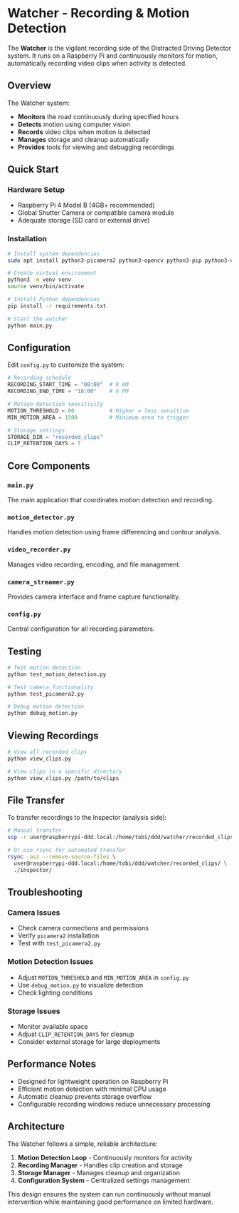# Watcher - Recording & Motion Detection

The **Watcher** is the vigilant recording side of the Distracted Driving Detector system. It runs on a Raspberry Pi and continuously monitors for motion, automatically recording video clips when activity is detected.

## Overview

The Watcher system:
- **Monitors** the road continuously during specified hours
- **Detects** motion using computer vision
- **Records** video clips when motion is detected
- **Manages** storage and cleanup automatically
- **Provides** tools for viewing and debugging recordings

## Quick Start

### Hardware Setup
- Raspberry Pi 4 Model B (4GB+ recommended)
- Global Shutter Camera or compatible camera module
- Adequate storage (SD card or external drive)

### Installation

```bash
# Install system dependencies
sudo apt install python3-picamera2 python3-opencv python3-pip python3-venv

# Create virtual environment
python3 -m venv venv
source venv/bin/activate

# Install Python dependencies
pip install -r requirements.txt

# Start the watcher
python main.py
```

## Configuration

Edit `config.py` to customize the system:

```python
# Recording schedule
RECORDING_START_TIME = "08:00"  # 8 AM
RECORDING_END_TIME = "18:00"    # 6 PM

# Motion detection sensitivity
MOTION_THRESHOLD = 80           # Higher = less sensitive
MIN_MOTION_AREA = 1500          # Minimum area to trigger

# Storage settings
STORAGE_DIR = "recorded_clips"
CLIP_RETENTION_DAYS = 7
```

## Core Components

### `main.py`
The main application that coordinates motion detection and recording.

### `motion_detector.py`
Handles motion detection using frame differencing and contour analysis.

### `video_recorder.py`
Manages video recording, encoding, and file management.

### `camera_streamer.py`
Provides camera interface and frame capture functionality.

### `config.py`
Central configuration for all recording parameters.

## Testing

```bash
# Test motion detection
python test_motion_detection.py

# Test camera functionality
python test_picamera2.py

# Debug motion detection
python debug_motion.py
```

## Viewing Recordings

```bash
# View all recorded clips
python view_clips.py

# View clips in a specific directory
python view_clips.py /path/to/clips
```

## File Transfer

To transfer recordings to the Inspector (analysis side):

```bash
# Manual transfer
scp -r user@raspberrypi-ddd.local:/home/tobi/ddd/watcher/recorded_clips/ ./inspector/

# Or use rsync for automated transfer
rsync -avz --remove-source-files \
  user@raspberrypi-ddd.local:/home/tobi/ddd/watcher/recorded_clips/ \
  ./inspector/
```

## Troubleshooting

### Camera Issues
- Check camera connections and permissions
- Verify `picamera2` installation
- Test with `test_picamera2.py`

### Motion Detection Issues
- Adjust `MOTION_THRESHOLD` and `MIN_MOTION_AREA` in `config.py`
- Use `debug_motion.py` to visualize detection
- Check lighting conditions

### Storage Issues
- Monitor available space
- Adjust `CLIP_RETENTION_DAYS` for cleanup
- Consider external storage for large deployments

## Performance Notes

- Designed for lightweight operation on Raspberry Pi
- Efficient motion detection with minimal CPU usage
- Automatic cleanup prevents storage overflow
- Configurable recording windows reduce unnecessary processing

## Architecture

The Watcher follows a simple, reliable architecture:
1. **Motion Detection Loop** - Continuously monitors for activity
2. **Recording Manager** - Handles clip creation and storage
3. **Storage Manager** - Manages cleanup and organization
4. **Configuration System** - Centralized settings management

This design ensures the system can run continuously without manual intervention while maintaining good performance on limited hardware.